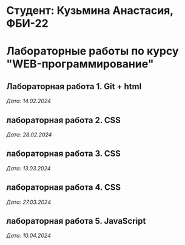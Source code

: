 # Студент: Кузьмина Анастасия, ФБИ-22

# Лабораторные работы по курсу "WEB-программирование"

## Лабораторная работа 1. Git + html

*Дата: 14.02.2024*

## лабораторная работа 2. CSS

*Дата: 28.02.2024*

## лабораторная работа 3. CSS

*Дата: 13.03.2024*


## лабораторная работа 4. CSS

*Дата: 27.03.2024*

## лабораторная работа 5. JavaScript

*Дата: 10.04.2024*